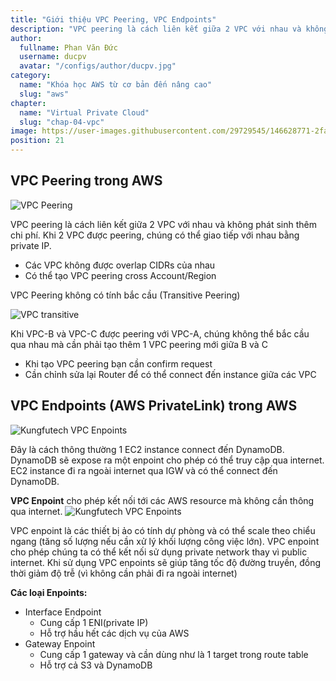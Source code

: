 ```yaml
---
title: "Giới thiệu VPC Peering, VPC Endpoints"
description: "VPC peering là cách liên kết giữa 2 VPC với nhau và không phát sinh thêm chi phí. Khi 2 VPC được peering, chúng có thể giao tiếp với nhau bằng private IP."
author:
  fullname: Phan Văn Đức
  username: ducpv
  avatar: "/configs/author/ducpv.jpg"
category:
  name: "Khóa học AWS từ cơ bản đến nâng cao"
  slug: "aws"
chapter:
  name: "Virtual Private Cloud"
  slug: "chap-04-vpc"
image: https://user-images.githubusercontent.com/29729545/146628771-2fa2c807-c51f-4c7e-8870-256e2fa7f74a.jpg
position: 21
---
```


## VPC Peering trong AWS

![VPC Peering](https://user-images.githubusercontent.com/29729545/146628771-2fa2c807-c51f-4c7e-8870-256e2fa7f74a.jpg)

VPC peering là cách liên kết giữa 2 VPC với nhau và không phát sinh thêm chi phí. Khi 2 VPC được peering, chúng có thể giao tiếp với nhau bằng private IP.

- Các VPC không được overlap CIDRs của nhau
- Có thể tạo VPC peering cross Account/Region

VPC Peering không có tính bắc cầu (Transitive Peering)

![VPC transitive](https://user-images.githubusercontent.com/29729545/146629046-7ae50cee-a585-4102-b609-043e91b65667.jpg)

Khi VPC-B và VPC-C được peering với VPC-A, chúng không thể bắc cầu qua nhau mà cần phải tạo thêm 1 VPC peering mới giữa B và C

<content-info>
  <ul>
    <li>Khi tạo VPC peering bạn cần confirm request</li>
    <li>Cần chỉnh sửa lại Router để có thể connect đến instance giữa các VPC</li>
  </ul>
</content-info>

## VPC Endpoints (AWS PrivateLink) trong AWS

![Kungfutech VPC Enpoints](https://user-images.githubusercontent.com/29729545/146681296-eb3a3d74-61e0-4327-b0a0-33a830a5663d.png)

Đây là cách thông thường 1 EC2 instance connect đến DynamoDB. DynamoDB sẽ expose ra một enpoint cho phép có thể truy cập qua internet. EC2 instance đi ra ngoài internet qua IGW và có thể connect đến DynamoDB.

**VPC Enpoint** cho phép kết nối tới các AWS resource mà không cần thông qua internet. ![Kungfutech VPC Enpoints](https://user-images.githubusercontent.com/29729545/146681295-b24a2862-a6d1-4c2f-a14b-99b916b566aa.png)

VPC enpoint là các thiết bị ảo có tính dự phòng và có thể scale theo chiểu ngang (tăng số lượng nếu cần xử lý khối lượng công việc lớn). VPC enpoint cho phép chúng ta có thể kết nối sử dụng private network thay vì public internet. Khi sử dụng VPC enpoints sẽ giúp tăng tốc độ đường truyền, đồng thời giảm độ trễ (vì không cần phải đi ra ngoài internet)

**Các loại Enpoints:**

- Interface Endpoint
  - Cung cấp 1 ENI(private IP)
  - Hỗ trợ hầu hết các dịch vụ của AWS
- Gateway Enpoint
  - Cung cấp 1 gateway và cần dùng như là 1 target trong route table
  - Hỗ trợ cả S3 và DynamoDB
